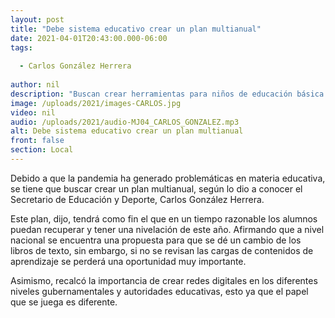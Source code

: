 ```yaml
---
layout: post
title: "Debe sistema educativo crear un plan multianual"
date: 2021-04-01T20:43:00.000-06:00
tags:
  
  - Carlos González Herrera
  
author: nil
description: "Buscan crear herramientas para niños de educación básica."
image: /uploads/2021/images-CARLOS.jpg
video: nil
audio: /uploads/2021/audio-MJ04_CARLOS_GONZALEZ.mp3
alt: Debe sistema educativo crear un plan multianual
front: false
section: Local
---
```


Debido a que la pandemia ha generado problemáticas en materia educativa, se tiene que buscar crear un plan multianual, según lo dio a conocer el Secretario de Educación y Deporte, Carlos González Herrera.

Este plan, dijo, tendrá como fin el que en un tiempo razonable los alumnos puedan recuperar y tener una nivelación de este año. Afirmando que a nivel nacional se encuentra una propuesta para que se dé un cambio de los libros de texto, sin embargo, si no se revisan las cargas de contenidos de aprendizaje se perderá una oportunidad muy importante.

Asimismo, recalcó la importancia de crear redes digitales en los diferentes niveles gubernamentales y autoridades educativas, esto ya que el papel que se juega es diferente.